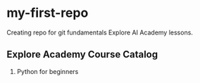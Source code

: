 # my-first-repo

Creating repo for git fundamentals Explore AI Academy lessons.

## Explore Academy Course Catalog
1. Python for beginners
